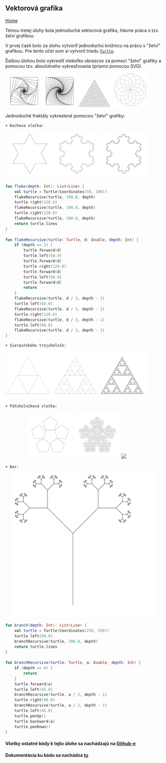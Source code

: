 ## Vektorová grafika
[Home](../)

Témou tretej úlohy bola jednoduchá vektorová grafika, hlavne práca s tzv. želví grafikou.

V prvej časti bolo za úlohu vytvoriť jednoduchú knižnicu na prácu s "želví" grafikou. Pre tento účel som si vytvoril triedu [`Turtle`](../javadoc/iv122/com.github.mseleng.iv122.util/-turtle).

Ďalšou úlohou bolo vykresliť niekoľko obrazcov za pomoci "želví" grafiky a pomocou tzv. absolútneho vykresľovania (priamo pomocou SVG).

<div align="center" style="width:90%">
    <img src="../iv122_outputs/assignment3/nestedsquare2.svg" width="24%"/>
    <img src="../iv122_outputs/assignment3/nestedsquare3.svg" width="24%"/>
    <img src="../iv122_outputs/assignment3/nestedTriangle2.svg" width="24%"/>
    <img src="../iv122_outputs/assignment3/flower.svg" width="24%"/>
</div>

Jednoduché fraktály vykreslené pomocou "želví" grafiky:

    + Kochova vločka: 

<div align="center" style="width:90%">
    <img src="../iv122_outputs/assignment3/koch-flake-1.svg" width="32%"/>
    <img src="../iv122_outputs/assignment3/koch-flake-3.svg" width="32%"/>
    <img src="../iv122_outputs/assignment3/koch-flake-5.svg" width="32%"/>
</div>

```kotlin
fun flake(depth: Int): List<Line> {
    val turtle = Turtle(Coordinates(50, 100))
    flakeRecursive(turtle, 100.0, depth)
    turtle.right(120.0)
    flakeRecursive(turtle, 100.0, depth)
    turtle.right(120.0)
    flakeRecursive(turtle, 100.0, depth)
    return turtle.lines
}

fun flakeRecursive(turtle: Turtle, d: Double, depth: Int) {
    if (depth == 1) {
        turtle.forward(d)
        turtle.left(60.0)
        turtle.forward(d)
        turtle.right(120.0)
        turtle.forward(d)
        turtle.left(60.0)
        turtle.forward(d)
        return
    }
    flakeRecursive(turtle, d / 3, depth - 1)
    turtle.left(60.0)
    flakeRecursive(turtle, d / 3, depth - 1)
    turtle.right(120.0)
    flakeRecursive(turtle, d / 3, depth - 1)
    turtle.left(60.0)
    flakeRecursive(turtle, d / 3, depth - 1)
}
```

    + Sierpińského trojuholník:

<div align="center" style="width:90%">
    <img src="../iv122_outputs/assignment3/sierpinski-triangle-2.svg" width="32%"/>
    <img src="../iv122_outputs/assignment3/sierpinski-triangle-4.svg" width="32%"/>
    <img src="../iv122_outputs/assignment3/sierpinski-triangle-8.svg" width="32%"/>
</div>

    + Päťuholníková vločka:

<div align="center" style="width:90%">
    <img src="../iv122_outputs/assignment3/penta-flake-2.svg" width="32%"/>
    <img src="../iv122_outputs/assignment3/penta-flake-4.svg" width="32%"/>
    <img src="../iv122_outputs/assignment3/penta-flake-6.svg" width="32%"/>
</div>

    + Ker:
    
<p align="center"><img src="../iv122_outputs/assignment3/branch.svg" width="90%"/></p>

```kotlin
fun branch(depth: Int): List<Line> {
    val turtle = Turtle(Coordinates(250, 550))
    turtle.left(90.0)
    branchRecursive(turtle, 300.0, depth)
    return turtle.lines
}

fun branchRecursive(turtle: Turtle, a: Double, depth: Int) {
    if (depth == 0) {
        return
    }
    turtle.forward(a)
    turtle.left(45.0)
    branchRecursive(turtle, a / 2, depth - 1)
    turtle.right(90.0)
    branchRecursive(turtle, a / 2, depth - 1)
    turtle.left(45.0)
    turtle.penUp()
    turtle.backward(a)
    turtle.penDown()
}
```

    
#### Všetky ostatné kódy k tejto úlohe sa nachádzajú na [Github-e](https://github.com/mseleng/iv122/tree/gh-pages/src/com/github/mseleng/iv122/assignment3)
#### Dokumentácia ku kódu sa nachádza [tu](../javadoc/iv122/com.github.mseleng.iv122.assignment3)

